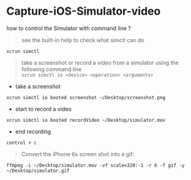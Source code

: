 # Capture-iOS-Simulator-video

how to control the Simulator with command line ?

 > see the built-in help to check what simctl can do
```
xcrun simctl
```

 > take a screenshot or record a video from a simulator using the following command line
 >  <br>```xcrun simctl io <device> <operation> <arguments> ```

 - take a screenshot

```
xcrun simctl io booted screenshot ~/Desktop/screenshot.png
```


 - start to record a video

```
xcrun simctl io booted recordVideo ~/Desktop/simulator.mov
```

 - end recording

```
control + c
```

> Convert the iPhone 6s screen shot into a gif:
```
ffmpeg -i ~/Desktop/simulator.mov -vf scale=320:-1 -r 6 -f gif -y ~/Desktop/simulator.gif
```
